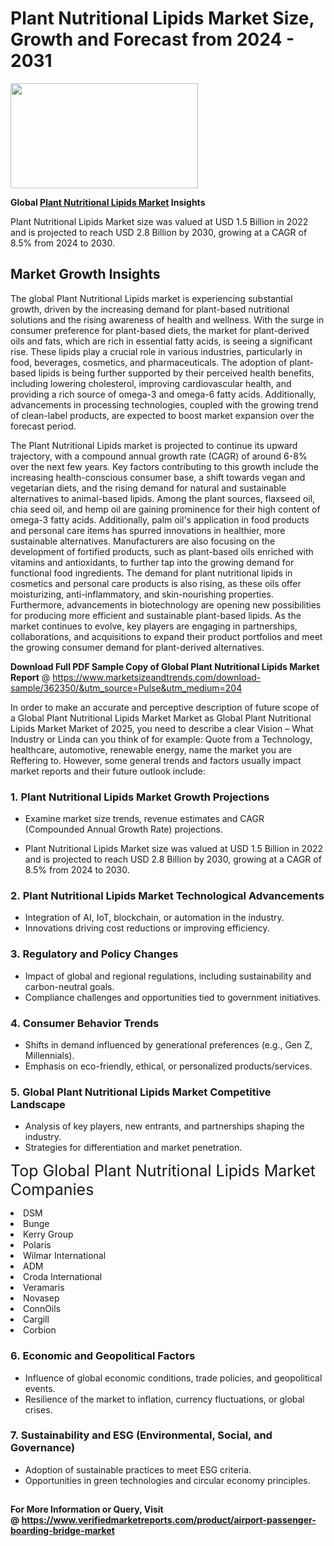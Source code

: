 <H1>Plant Nutritional Lipids Market Size, Growth and Forecast from 2024 - 2031</H1><img class="aligncenter size-medium wp-image-584254" src="https://thirdeyenews.in/wp-content/uploads/2024/09/Global-Market-Research-300x168.jpeg" alt="" width="300" height="168" /><p><strong>Global&nbsp;<a href="https://www.marketsizeandtrends.com/download-sample/362350/&amp;utm_source=Pulse&amp;utm_medium=204">Plant Nutritional Lipids Market</a> Insights</strong></p><p>Plant Nutritional Lipids Market size was valued at USD 1.5 Billion in 2022 and is projected to reach USD 2.8 Billion by 2030, growing at a CAGR of 8.5% from 2024 to 2030.</p><p><h2>Market Growth Insights</h2> <p>The global Plant Nutritional Lipids market is experiencing substantial growth, driven by the increasing demand for plant-based nutritional solutions and the rising awareness of health and wellness. With the surge in consumer preference for plant-based diets, the market for plant-derived oils and fats, which are rich in essential fatty acids, is seeing a significant rise. These lipids play a crucial role in various industries, particularly in food, beverages, cosmetics, and pharmaceuticals. The adoption of plant-based lipids is being further supported by their perceived health benefits, including lowering cholesterol, improving cardiovascular health, and providing a rich source of omega-3 and omega-6 fatty acids. Additionally, advancements in processing technologies, coupled with the growing trend of clean-label products, are expected to boost market expansion over the forecast period. </p> <p>The Plant Nutritional Lipids market is projected to continue its upward trajectory, with a compound annual growth rate (CAGR) of around 6-8% over the next few years. Key factors contributing to this growth include the increasing health-conscious consumer base, a shift towards vegan and vegetarian diets, and the rising demand for natural and sustainable alternatives to animal-based lipids. Among the plant sources, flaxseed oil, chia seed oil, and hemp oil are gaining prominence for their high content of omega-3 fatty acids. Additionally, palm oil's application in food products and personal care items has spurred innovations in healthier, more sustainable alternatives. Manufacturers are also focusing on the development of fortified products, such as plant-based oils enriched with vitamins and antioxidants, to further tap into the growing demand for functional food ingredients. The demand for plant nutritional lipids in cosmetics and personal care products is also rising, as these oils offer moisturizing, anti-inflammatory, and skin-nourishing properties. Furthermore, advancements in biotechnology are opening new possibilities for producing more efficient and sustainable plant-based lipids. As the market continues to evolve, key players are engaging in partnerships, collaborations, and acquisitions to expand their product portfolios and meet the growing consumer demand for plant-derived alternatives. </p><p><span class=""><strong>Download Full PDF Sample Copy of Global Plant Nutritional Lipids Market Report</strong> @ <a href="https://www.marketsizeandtrends.com/download-sample/362350/&amp;utm_source=Pulse&amp;utm_medium=204" target="_blank">https://www.marketsizeandtrends.com/download-sample/362350/&amp;utm_source=Pulse&amp;utm_medium=204</a></span></p><p>In order to make an accurate and perceptive description of future scope of a Global&nbsp;Plant Nutritional Lipids Market Market as Global&nbsp;Plant Nutritional Lipids Market Market of 2025, you need to describe a clear Vision &ndash; What Industry or Linda can you think of for example: Quote from a Technology, healthcare, automotive, renewable energy, name the market you are Reffering to. However, some general trends and factors usually impact market reports and their future outlook include:</p><h3>1.&nbsp;<strong>Plant Nutritional Lipids Market Growth Projections</strong></h3><ul><li>Examine market size trends, revenue estimates and CAGR (Compounded Annual Growth Rate) projections.</li><li><p>Plant Nutritional Lipids Market size was valued at USD 1.5 Billion in 2022 and is projected to reach USD 2.8 Billion by 2030, growing at a CAGR of 8.5% from 2024 to 2030.</p></li></ul><h3>2.&nbsp;<strong>Plant Nutritional Lipids Market Technological Advancements</strong></h3><ul><li>Integration of AI, IoT, blockchain, or automation in the industry.</li><li>Innovations driving cost reductions or improving efficiency.</li></ul><h3>3.&nbsp;<strong>Regulatory and Policy Changes</strong></h3><ul><li>Impact of global and regional regulations, including sustainability and carbon-neutral goals.</li><li>Compliance challenges and opportunities tied to government initiatives.</li></ul><h3>4.&nbsp;<strong>Consumer Behavior Trends</strong></h3><ul><li>Shifts in demand influenced by generational preferences (e.g., Gen Z, Millennials).</li><li>Emphasis on eco-friendly, ethical, or personalized products/services.</li></ul><h3>5.&nbsp;<strong>Global Plant Nutritional Lipids Market Competitive Landscape</strong></h3><ul><li>Analysis of key players, new entrants, and partnerships shaping the industry.</li><li>Strategies for differentiation and market penetration.</li></ul><p data-pm-slice="1 1 []"><span style="color: inherit; font-family: inherit; font-size: 25px;">Top Global Plant Nutritional Lipids Market Companies</span></p><div class="" data-test-id=""><p><li>DSM</li><li> Bunge</li><li> Kerry Group</li><li> Polaris</li><li> Wilmar International</li><li> ADM</li><li> Croda International</li><li> Veramaris</li><li> Novasep</li><li> ConnOils</li><li> Cargill</li><li> Corbion</li></p></div><h3>6.&nbsp;<strong>Economic and Geopolitical Factors</strong></h3><ul><li>Influence of global economic conditions, trade policies, and geopolitical events.</li><li>Resilience of the market to inflation, currency fluctuations, or global crises.</li></ul><h3>7.&nbsp;<strong>Sustainability and ESG (Environmental, Social, and Governance)</strong></h3><ul><li>Adoption of sustainable practices to meet ESG criteria.</li><li>Opportunities in green technologies and circular economy principles.</li></ul><h2><strong style="font-size: 14px;">For More Information or Query, Visit @&nbsp;</strong><a style="background-color: #ffffff; font-size: 14px;" href="https://www.marketsizeandtrends.com/report/plant-nutritional-lipids-market/" target="_blank">https://www.verifiedmarketreports.com/product/airport-passenger-boarding-bridge-market</a></h2>
